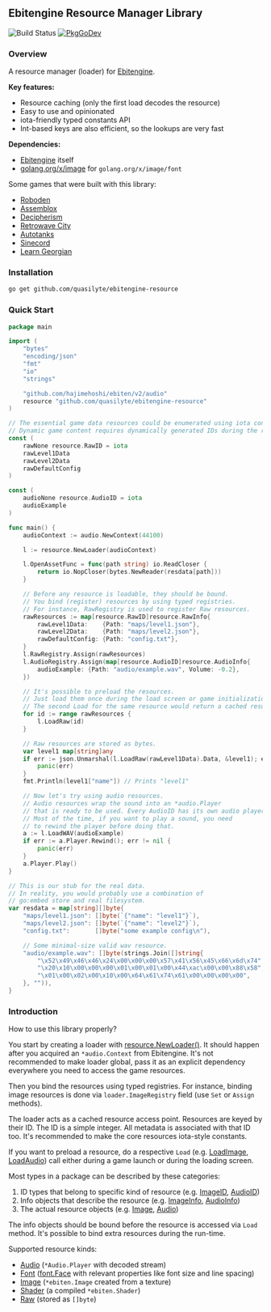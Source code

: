## Ebitengine Resource Manager Library

![Build Status](https://github.com/quasilyte/ebitengine-resource/workflows/Go/badge.svg)
[![PkgGoDev](https://pkg.go.dev/badge/mod/github.com/quasilyte/ebitengine-resource)](https://pkg.go.dev/mod/github.com/quasilyte/ebitengine-resource)

### Overview

A resource manager (loader) for [Ebitengine](https://github.com/hajimehoshi/ebiten).

**Key features:**

* Resource caching (only the first load decodes the resource)
* Easy to use and opinionated
* iota-friendly typed constants API
* Int-based keys are also efficient, so the lookups are very fast

**Dependencies:**

* [Ebitengine](https://github.com/hajimehoshi/ebiten) itself
* [golang.org/x/image](https://pkg.go.dev/golang.org/x/image) for `golang.org/x/image/font`

Some games that were built with this library:

* [Roboden](https://quasilyte.itch.io/roboden)
* [Assemblox](https://quasilyte.itch.io/assemblox)
* [Decipherism](https://quasilyte.itch.io/decipherism)
* [Retrowave City](https://quasilyte.itch.io/retrowave-city)
* [Autotanks](https://quasilyte.itch.io/autotanks)
* [Sinecord](https://quasilyte.itch.io/sinecord)
* [Learn Georgian](https://quasilyte.itch.io/georgian-trainer)

### Installation

```bash
go get github.com/quasilyte/ebitengine-resource
```

### Quick Start

```go
package main

import (
	"bytes"
	"encoding/json"
	"fmt"
	"io"
	"strings"

	"github.com/hajimehoshi/ebiten/v2/audio"
	resource "github.com/quasilyte/ebitengine-resource"
)

// The essential game data resources could be enumerated using iota constants.
// Dynamic game content requires dynamically generated IDs during the run time.
const (
	rawNone resource.RawID = iota
	rawLevel1Data
	rawLevel2Data
	rawDefaultConfig
)

const (
	audioNone resource.AudioID = iota
	audioExample
)

func main() {
	audioContext := audio.NewContext(44100)

	l := resource.NewLoader(audioContext)

	l.OpenAssetFunc = func(path string) io.ReadCloser {
		return io.NopCloser(bytes.NewReader(resdata[path]))
	}

	// Before any resource is loadable, they should be bound.
	// You bind (register) resources by using typed registries.
	// For instance, RawRegistry is used to register Raw resources.
	rawResources := map[resource.RawID]resource.RawInfo{
		rawLevel1Data:    {Path: "maps/level1.json"},
		rawLevel2Data:    {Path: "maps/level2.json"},
		rawDefaultConfig: {Path: "config.txt"},
	}
	l.RawRegistry.Assign(rawResources)
	l.AudioRegistry.Assign(map[resource.AudioID]resource.AudioInfo{
		audioExample: {Path: "audio/example.wav", Volume: -0.2},
	})

	// It's possible to preload the resources.
	// Just load them once during the load screen or game initialization.
	// The second Load for the same resource would return a cached result.
	for id := range rawResources {
		l.LoadRaw(id)
	}

	// Raw resources are stored as bytes.
	var level1 map[string]any
	if err := json.Unmarshal(l.LoadRaw(rawLevel1Data).Data, &level1); err != nil {
		panic(err)
	}
	fmt.Println(level1["name"]) // Prints "level1"

	// Now let's try using audio resources.
	// Audio resources wrap the sound into an *audio.Player
	// that is ready to be used. Every AudioID has its own audio player.
	// Most of the time, if you want to play a sound, you need
	// to rewind the player before doing that.
	a := l.LoadWAV(audioExample)
	if err := a.Player.Rewind(); err != nil {
		panic(err)
	}
	a.Player.Play()
}

// This is our stub for the real data.
// In reality, you would probably use a combination of
// go:embed store and real filesystem.
var resdata = map[string][]byte{
	"maps/level1.json": []byte(`{"name": "level1"}`),
	"maps/level2.json": []byte(`{"name": "level2"}`),
	"config.txt":       []byte("some example config\n"),

	// Some minimal-size valid wav resource.
	"audio/example.wav": []byte(strings.Join([]string{
		"\x52\x49\x46\x46\x24\x00\x00\x00\x57\x41\x56\x45\x66\x6d\x74",
		"\x20\x10\x00\x00\x00\x01\x00\x01\x00\x44\xac\x00\x00\x88\x58",
		"\x01\x00\x02\x00\x10\x00\x64\x61\x74\x61\x00\x00\x00\x00",
	}, "")),
}
```

### Introduction

How to use this library properly?

You start by creating a loader with [resource.NewLoader()](https://pkg.go.dev/github.com/quasilyte/ebitengine-resource#NewLoader). It should happen after you acquired an `*audio.Context` from Ebitengine. It's not recommended to make loader global, pass it as an explicit dependency everywhere you need to access the game resources.

Then you bind the resources using typed registries. For instance, binding image resources is done via `loader.ImageRegistry` field (use `Set` or `Assign` methods).

The loader acts as a cached resource access point. Resources are keyed by their ID. The ID is a simple integer. All metadata is associated with that ID too. It's recommended to make the core resources iota-style constants.

If you want to preload a resource, do a respective `Load` (e.g. [LoadImage](https://pkg.go.dev/github.com/quasilyte/ebitengine-resource#Loader.LoadImage), [LoadAudio](https://pkg.go.dev/github.com/quasilyte/ebitengine-resource#Loader.LoadAudio)) call either during a game launch or during the loading screen.

Most types in a package can be described by these categories:

1. ID types that belong to specific kind of resource (e.g. [ImageID](https://pkg.go.dev/github.com/quasilyte/ebitengine-resource#ImageID), [AudioID](https://pkg.go.dev/github.com/quasilyte/ebitengine-resource#AudioID))
2. Info objects that describe the resource (e.g. [ImageInfo](https://pkg.go.dev/github.com/quasilyte/ebitengine-resource#ImageInfo), [AudioInfo](https://pkg.go.dev/github.com/quasilyte/ebitengine-resource#AudioInfo))
3. The actual resource objects (e.g. [Image](https://pkg.go.dev/github.com/quasilyte/ebitengine-resource#Image), [Audio](https://pkg.go.dev/github.com/quasilyte/ebitengine-resource#Audio))

The info objects should be bound before the resource is accessed via `Load` method. It's possible to bind extra resources during the run-time.

Supported resource kinds:

* [Audio](https://pkg.go.dev/github.com/quasilyte/ebitengine-resource#Audio) (`*Audio.Player` with decoded stream)
* [Font](https://pkg.go.dev/github.com/quasilyte/ebitengine-resource#Font) ([font.Face](https://pkg.go.dev/golang.org/x/image/font#Face) with relevant properties like font size and line spacing)
* [Image](https://pkg.go.dev/github.com/quasilyte/ebitengine-resource#Image) (`*ebiten.Image` created from a texture)
* [Shader](https://pkg.go.dev/github.com/quasilyte/ebitengine-resource#Shader) (a compiled `*ebiten.Shader`)
* [Raw](https://pkg.go.dev/github.com/quasilyte/ebitengine-resource#Raw) (stored as `[]byte`)
